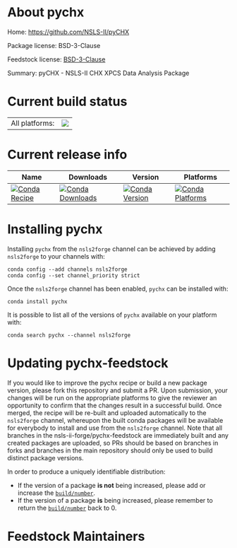 About pychx
===========

Home: https://github.com/NSLS-II/pyCHX

Package license: BSD-3-Clause

Feedstock license: [BSD-3-Clause](https://github.com/nsls-ii-forge/pychx-feedstock/blob/master/LICENSE.txt)

Summary: pyCHX - NSLS-II CHX XPCS Data Analysis Package

Current build status
====================


<table><tr><td>All platforms:</td>
    <td>
      <a href="https://dev.azure.com/nsls2forge/nsls2forge/_build/latest?definitionId=293&branchName=master">
        <img src="https://dev.azure.com/nsls2forge/nsls2forge/_apis/build/status/pychx-feedstock?branchName=master">
      </a>
    </td>
  </tr>
</table>

Current release info
====================

| Name | Downloads | Version | Platforms |
| --- | --- | --- | --- |
| [![Conda Recipe](https://img.shields.io/badge/recipe-pychx-green.svg)](https://anaconda.org/nsls2forge/pychx) | [![Conda Downloads](https://img.shields.io/conda/dn/nsls2forge/pychx.svg)](https://anaconda.org/nsls2forge/pychx) | [![Conda Version](https://img.shields.io/conda/vn/nsls2forge/pychx.svg)](https://anaconda.org/nsls2forge/pychx) | [![Conda Platforms](https://img.shields.io/conda/pn/nsls2forge/pychx.svg)](https://anaconda.org/nsls2forge/pychx) |

Installing pychx
================

Installing `pychx` from the `nsls2forge` channel can be achieved by adding `nsls2forge` to your channels with:

```
conda config --add channels nsls2forge
conda config --set channel_priority strict
```

Once the `nsls2forge` channel has been enabled, `pychx` can be installed with:

```
conda install pychx
```

It is possible to list all of the versions of `pychx` available on your platform with:

```
conda search pychx --channel nsls2forge
```




Updating pychx-feedstock
========================

If you would like to improve the pychx recipe or build a new
package version, please fork this repository and submit a PR. Upon submission,
your changes will be run on the appropriate platforms to give the reviewer an
opportunity to confirm that the changes result in a successful build. Once
merged, the recipe will be re-built and uploaded automatically to the
`nsls2forge` channel, whereupon the built conda packages will be available for
everybody to install and use from the `nsls2forge` channel.
Note that all branches in the nsls-ii-forge/pychx-feedstock are
immediately built and any created packages are uploaded, so PRs should be based
on branches in forks and branches in the main repository should only be used to
build distinct package versions.

In order to produce a uniquely identifiable distribution:
 * If the version of a package **is not** being increased, please add or increase
   the [``build/number``](https://docs.conda.io/projects/conda-build/en/latest/resources/define-metadata.html#build-number-and-string).
 * If the version of a package **is** being increased, please remember to return
   the [``build/number``](https://docs.conda.io/projects/conda-build/en/latest/resources/define-metadata.html#build-number-and-string)
   back to 0.

Feedstock Maintainers
=====================


